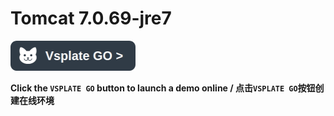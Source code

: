 # Tomcat 7.0.69-jre7

<a href="https://www.vsplate.com/?docker-compose=https://github.com/vsplate/dcenvs/tomcat/7.0.69-jre7"><img alt="VSPLATE GO" src="https://raw.githubusercontent.com/vsplate/images/master/vsgo_btn.png" width="200px"></a>

**Click the `VSPLATE GO` button to launch a demo online / 点击`VSPLATE GO`按钮创建在线环境**
